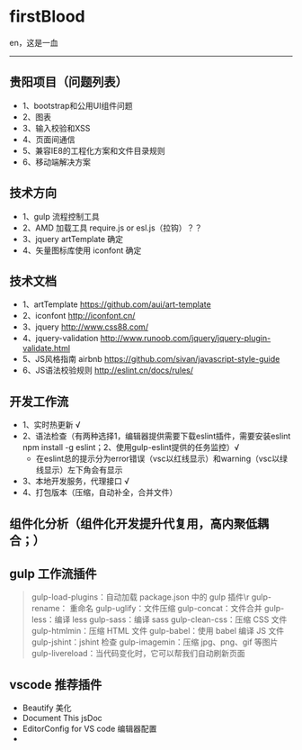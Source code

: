 # firstBlood
en，这是一血

-----
## 贵阳项目（问题列表）
*	1、bootstrap和公用UI组件问题
*	2、图表
*	3、输入校验和XSS
*	4、页面间通信
*	5、兼容IE8的工程化方案和文件目录规则
*	6、移动端解决方案

## 技术方向
*   1、gulp 流程控制工具
*   2、AMD 加载工具 require.js or esl.js（拉钩）？？
*   3、jquery artTemplate 确定
*   4、矢量图标库使用 iconfont 确定

## 技术文档
*   1、artTemplate https://github.com/aui/art-template
*   2、iconfont http://iconfont.cn/
*   3、jquery  http://www.css88.com/
*   4、jquery-validation http://www.runoob.com/jquery/jquery-plugin-validate.html
*   5、JS风格指南 airbnb https://github.com/sivan/javascript-style-guide
*   6、JS语法校验规则 http://eslint.cn/docs/rules/

## 开发工作流
*   1、实时热更新 √
*   2、语法检查（有两种选择1，编辑器提供需要下载eslint插件，需要安装eslint npm install -g eslint；2、使用gulp-eslint提供的任务监控）√
	*	在eslint总的提示分为error错误（vsc以红线显示）和warning（vsc以绿线显示）左下角会有显示
*   3、本地开发服务，代理接口 √
*   4、打包版本（压缩，自动补全，合并文件）

## 组件化分析（组件化开发提升代复用，高内聚低耦合；）
## gulp 工作流插件
> gulp-load-plugins：自动加载 package.json 中的 gulp 插件\r
> gulp-rename： 重命名
> gulp-uglify：文件压缩
> gulp-concat：文件合并
> gulp-less：编译 less
> gulp-sass：编译 sass
> gulp-clean-css：压缩 CSS 文件
> gulp-htmlmin：压缩 HTML 文件
> gulp-babel：使用 babel 编译 JS 文件
> gulp-jshint：jshint 检查
> gulp-imagemin：压缩 jpg、png、gif 等图片
> gulp-livereload：当代码变化时，它可以帮我们自动刷新页面

## vscode 推荐插件
* 	Beautify 美化
* 	Document This  jsDoc
*	EditorConfig for VS code 编辑器配置
* 	
